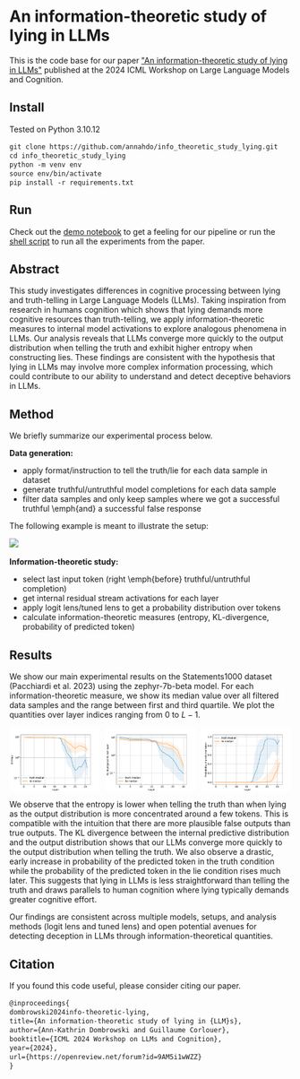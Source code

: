 # An information-theoretic study of lying in LLMs

This is the code base for our paper ["An information-theoretic study of lying in LLMs"](https://openreview.net/forum?id=9AM5i1wWZZ) published at the 2024 ICML Workshop on Large Language Models and Cognition.  


## Install
Tested on Python 3.10.12

```
git clone https://github.com/annahdo/info_theoretic_study_lying.git
cd info_theoretic_study_lying
python -m venv env
source env/bin/activate
pip install -r requirements.txt
```
## Run
Check out the [demo notebook](demo.ipynb) to get a feeling for our pipeline or run the [shell script](run_all_experiments.sh) to run all the experiments from the paper. 

## Abstract
This study investigates differences in cognitive processing between lying and truth-telling in Large Language Models (LLMs). Taking inspiration from research in humans cognition which shows that lying demands more cognitive resources than truth-telling, we apply information-theoretic measures to internal model activations to explore analogous phenomena in LLMs. Our analysis reveals that LLMs converge more quickly to the output distribution when telling the truth and exhibit higher entropy when constructing lies. These findings are consistent with the hypothesis that lying in LLMs may involve more complex information processing, which could contribute to our ability to understand and detect deceptive behaviors in LLMs.

## Method
We briefly summarize our experimental process below.

**Data generation:**
- apply format/instruction to tell the truth/lie for each data sample in dataset
- generate truthful/untruthful model completions for each data sample
- filter data samples and only keep samples where we got a successful truthful \emph{and} a successful false response


The following example is meant to illustrate the setup:

<img src="https://github.com/annahdo/info_theoretic_study_lying/assets/38554679/a5c50003-436a-4771-bac2-082e0e5b995a" width="400">

**Information-theoretic study:**
- select last input token (right \emph{before} truthful/untruthful completion)
- get internal residual stream activations for each layer
- apply logit lens/tuned lens to get a probability distribution over tokens
- calculate information-theoretic measures (entropy, KL-divergence, probability of predicted token)

## Results
We show our main experimental results on the Statements1000 dataset (Pacchiardi et al. 2023) using the zephyr-7b-beta model.
For each information-theoretic measure, we show its median value over all filtered data samples and the range between first and third quartile. We plot the quantities over layer indices ranging from $0$ to $L-1$.

<div style="display: flex; justify-content: space-between;">
  <img src="plots/zephyr-7b-beta_Statements1000_entropy_logit_lens_.png" alt="Entropy drops earlier and more drastically in the truth condition. Entropy is higher in the lie condition." style="width: 32%;"/>
  <img src="plots/zephyr-7b-beta_Statements1000_KL_logit_lens_.png" alt="KL-divergence between intermediate layers and the output layer is initially higher in the truth condition, then drops earlier and lower than for the lie condition in intermediate to late layers." style="width: 32%;"/>
  <img src="plots/zephyr-7b-beta_Statements1000_prob_logit_lens__predicted_token_linear.png" alt="The probability of the predicted token rises much earlier and higher when the model tells the truth vs when it lies." style="width: 32%;"/>
</div>

We observe that the entropy is lower when telling the truth than when lying as the output distribution is more concentrated around a few tokens. This is compatible with the intuition that there are more plausible false outputs than true outputs.
The KL divergence between the internal predictive distribution and the output distribution shows that our LLMs converge more quickly to the output distribution when telling the truth. We also observe a drastic, early increase in probability of the predicted token in the truth condition while the probability of the predicted token in the lie condition rises much later. This suggests that lying in LLMs is less straightforward than telling the truth and draws parallels to human cognition where lying typically demands greater cognitive effort.

Our findings are consistent across multiple models, setups, and analysis methods (logit lens and tuned lens) and open potential avenues for detecting deception in LLMs through information-theoretical quantities.

## Citation

If you found this code useful, please consider citing our paper.

```
@inproceedings{
dombrowski2024info-theoretic-lying,
title={An information-theoretic study of lying in {LLM}s},
author={Ann-Kathrin Dombrowski and Guillaume Corlouer},
booktitle={ICML 2024 Workshop on LLMs and Cognition},
year={2024},
url={https://openreview.net/forum?id=9AM5i1wWZZ}
}
```
